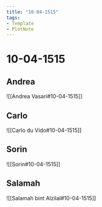 ```yaml
---
title: "10-04-1515"
tags:
- Template
- PlotNote
---
```

# 10-04-1515

## Andrea
![[Andrea Vasari#10-04-1515]]

## Carlo
![[Carlo du Vido#10-04-1515]]


## Sorin
![[Sorin#10-04-1515]]

## Salamah
![[Salamah bint Alzilal#10-04-1515]]

